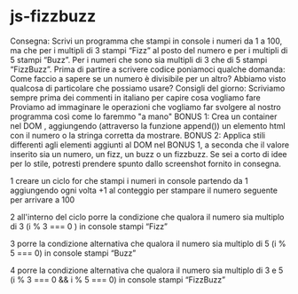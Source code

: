 # js-fizzbuzz

Consegna:
Scrivi un programma che stampi in console i numeri da 1 a 100,
ma che per i multipli di 3 stampi “Fizz” al posto del numero e
per i multipli di 5 stampi “Buzz”.
Per i numeri che sono sia multipli di 3 che di 5 stampi “FizzBuzz”.
Prima di partire a scrivere codice poniamoci qualche domanda:
Come faccio a sapere se un numero è divisibile per un altro? Abbiamo visto qualcosa di particolare che possiamo usare?
Consigli del giorno:
Scriviamo sempre prima dei commenti in italiano per capire cosa vogliamo fare
Proviamo ad immaginare le operazioni che vogliamo far svolgere al nostro programma così come lo faremmo "a mano"
BONUS 1:
Crea un container nel DOM , aggiungendo (attraverso la funzione append()) un elemento html con il numero o la stringa corretta da mostrare.
BONUS 2:
Applica stili differenti agli elementi aggiunti al DOM nel BONUS 1, a seconda che il valore inserito sia un numero, un fizz, un buzz o un fizzbuzz. Se sei a corto di idee per lo stile, potresti prendere spunto dallo screenshot fornito in consegna.


1 creare un ciclo for che stampi i numeri in console partendo da 1 aggiungendo ogni volta +1 al conteggio per stampare il numero seguente per arrivare a 100

2 all'interno del ciclo porre la condizione che qualora il numero sia multiplo di 3 (i % 3 === 0 ) in console stampi “Fizz”

3 porre la condizione alternativa che qualora il numero sia multiplo di 5 (i % 5 === 0) in console stampi “Buzz”

4 porre la condizione alternativa che qualora il numero sia multiplo di 3 e 5 (i % 3 === 0 && i % 5 === 0) in console stampi “FizzBuzz”